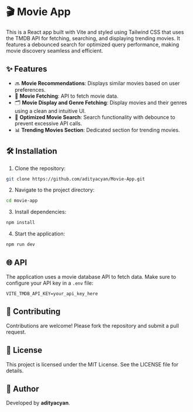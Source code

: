 # 🎬 Movie App

This is a React app built with Vite and styled using Tailwind CSS that uses the TMDB API for fetching, searching, and
displaying trending movies. It features a debounced search for optimized query performance, making movie discovery
seamless and efficient.
## ✨ Features

- 🔜 **Movie Recommendations**: Displays similar movies based on user preferences.
- 🎥 **Movie Fetching**: API to fetch movie data.
- 🗂️ **Movie Display and Genre Fetching**: Display movies and their genres using a clean and intuitive UI.
- 🔎 **Optimized Movie Search**: Search functionality with debounce to prevent excessive API calls.
- 📊 **Trending Movies Section**: Dedicated section for trending movies.

## 🛠️ Installation

1. Clone the repository:

```bash
git clone https://github.com/adityacyan/Movie-App.git
```

2. Navigate to the project directory:

```bash
cd movie-app
```

3. Install dependencies:

```bash
npm install
```

4. Start the application:

```bash
npm run dev
```

## 🌐 API

The application uses a movie database API to fetch data. Make sure to configure your API key in a `.env` file:

```env
VITE_TMDB_API_KEY=your_api_key_here
```

## 🤝 Contributing

Contributions are welcome! Please fork the repository and submit a pull request.

## 📝 License

This project is licensed under the MIT License. See the LICENSE file for details.

## 👤 Author

Developed by **adityacyan**.

